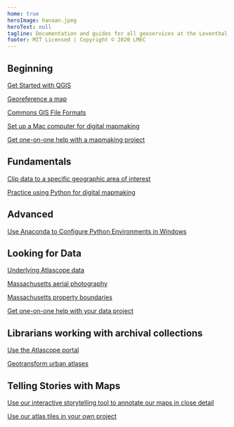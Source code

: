 ```yaml
---
home: true
heroImage: hanaan.jpeg
heroText: null
tagline: Documentation and guides for all geoservices at the Leventhal Map & Education Center at the Boston Public Library
footer: MIT Licensed | Copyright © 2020 LMEC
---
```


<div style="text-align: center">
  <Bit/>
</div>

<div class="features">
  <div class="feature">
    <h2>Beginning</h2>
      <p><a target = "_blank" href ='./resources/guides/download-qgis.html'>Get Started with QGIS</a></p>  
      <p><a target = "_blank" href ='./resources/guides/georeference.html'>Georeference a map</a></p>  
      <p><a target = "_blank" href ='./resources/guides/file-formats.html'>Commons GIS File Formats</a></p>    
      <p><a target = "_blank" href ='./resources/guides/mac-setup.html'>Set up a Mac computer for digital mapmaking</a></p>      
    <p><a target = "_blank" href ='./resources/request.html'>Get one-on-one help with a mapmaking project</a></p>
  </div>
  <div class="feature">
    <h2>Fundamentals</h2> 
      <p><a target = "_blank" href ='./resources/tutorials/clip-by-extent.html'>Clip data to a specific geographic area of interest</a></p>
       <p><a target = "_blank" href ='./resources/guides/python.html'>Practice using Python for digital mapmaking</a></p>     
  </div>
      <div class="feature">
    <h2>Advanced</h2>   
      <p><a target = "_blank" href ='./resources/tutorials/windows-anaconda.html'>Use Anaconda to Configure Python Environments in Windows</a></p>  
  </div>
  <div class="feature">
    <h2>Looking for Data</h2>
    <p><a target = "_blank" href ='./resources/documentation/access-urban-atlas-data.html'>Underlying Atlascope data</a></p>
    <p><a target = "_blank" href ='./resources/tutorials/aerial.html'>Massachusetts aerial photography</a></p>
    <p><a target = "_blank" href ='./resources/tutorials/mass-parcels.html'>Massachusetts property boundaries</a></p>
    <p><a target = "_blank" href ='./resources/request.html'>Get one-on-one help with your data project</a></p>
  </div>
  <div class="feature">
    <h2>Librarians working with archival collections</h2>
    <p><a target = "_blank" href ='./resources/guides/atlascope-tool-guide.html'>Use the Atlascope portal</a></p>
    <p><a target = "_blank" href ='./resources/documentation/create-urban-atlas-data.html'>Geotransform urban atlases</a></p>
  </div>
  <div class="feature">
    <h2>Telling Stories with Maps</h2>
      <p><a target = "_blank" href ='./resources/tutorials/create-stories.html'>Use our interactive storytelling tool to annotate our maps in close detail</a></p>
      <p><a target = "_blank" href ='./resources/guides/atlascope-tiles.html'>Use our atlas tiles in your own project</a></p>
  </div>
</div>
